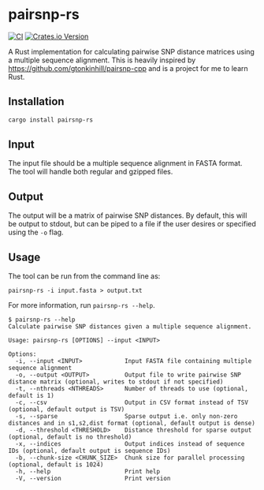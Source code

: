 # pairsnp-rs

[![CI](https://github.com/theabhirath/pairsnp-rs/actions/workflows/rust.yml/badge.svg)](https://github.com/theabhirath/pairsnp-rs/actions/workflows/rust.yml)
[![Crates.io Version](https://img.shields.io/crates/v/pairsnp-rs)](https://crates.io/crates/pairsnp-rs)

A Rust implementation for calculating pairwise SNP distance matrices using a multiple sequence alignment. This is heavily inspired by https://github.com/gtonkinhill/pairsnp-cpp and is a project for me to learn Rust.

## Installation

```bash
cargo install pairsnp-rs
```

## Input

The input file should be a multiple sequence alignment in FASTA format. The tool will handle both regular and gzipped files.

## Output

The output will be a matrix of pairwise SNP distances. By default, this will be output to stdout, but can be piped to a file if the user desires or specified using the `-o` flag.

## Usage

The tool can be run from the command line as:

```console
pairsnp-rs -i input.fasta > output.txt
```

For more information, run `pairsnp-rs --help`.

```console
$ pairsnp-rs --help
Calculate pairwise SNP distances given a multiple sequence alignment.

Usage: pairsnp-rs [OPTIONS] --input <INPUT>

Options:
  -i, --input <INPUT>            Input FASTA file containing multiple sequence alignment
  -o, --output <OUTPUT>          Output file to write pairwise SNP distance matrix (optional, writes to stdout if not specified)
  -t, --nthreads <NTHREADS>      Number of threads to use (optional, default is 1)
  -c, --csv                      Output in CSV format instead of TSV (optional, default output is TSV)
  -s, --sparse                   Sparse output i.e. only non-zero distances and in s1,s2,dist format (optional, default output is dense)
  -d, --threshold <THRESHOLD>    Distance threshold for sparse output (optional, default is no threshold)
  -x, --indices                  Output indices instead of sequence IDs (optional, default output is sequence IDs)
  -b, --chunk-size <CHUNK_SIZE>  Chunk size for parallel processing (optional, default is 1024)
  -h, --help                     Print help
  -V, --version                  Print version
```

